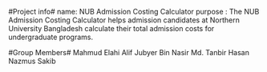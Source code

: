#Project info#
name:  NUB Admission Costing Calculator
purpose : The NUB Admission Costing Calculator helps admission candidates at Northern University Bangladesh calculate their total admission costs for undergraduate programs.

#Group Members#
Mahmud Elahi Alif
Jubyer Bin Nasir
Md. Tanbir Hasan
Nazmus Sakib
